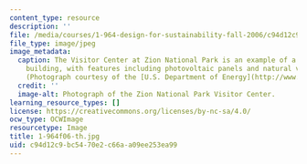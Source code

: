 ```yaml
---
content_type: resource
description: ''
file: /media/courses/1-964-design-for-sustainability-fall-2006/c94d12c9bc5470e2c66aa09ee253ea99_1-964f06-th.jpg
file_type: image/jpeg
image_metadata:
  caption: The Visitor Center at Zion National Park is an example of a sustainable
    building, with features including photovoltaic panels and natural ventilation.
    (Photograph courtesy of the [U.S. Department of Energy](http://www.eere.energy.gov/).)
  credit: ''
  image-alt: Photograph of the Zion National Park Visitor Center.
learning_resource_types: []
license: https://creativecommons.org/licenses/by-nc-sa/4.0/
ocw_type: OCWImage
resourcetype: Image
title: 1-964f06-th.jpg
uid: c94d12c9-bc54-70e2-c66a-a09ee253ea99
---
```

